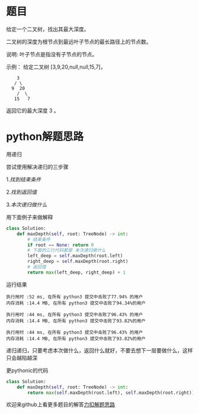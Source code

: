 # 题目

给定一个二叉树，找出其最大深度。

二叉树的深度为根节点到最远叶子节点的最长路径上的节点数。

说明: 叶子节点是指没有子节点的节点。

示例：
给定二叉树 [3,9,20,null,null,15,7]，

```
    3
   / \
  9  20
    /  \
   15   7
```

返回它的最大深度 3 。

# python解题思路

用递归

尝试使用解决递归的三步骤

1.*找到结束条件*

2.*找到返回值*

3.*本次递归做什么*

用下面例子来做解释

```python
class Solution:
    def maxDepth(self, root: TreeNode) -> int:
        # 结束条件
        if root == None: return 0
        # 下面的三行代码都是 本次递归做什么
        left_deep = self.maxDepth(root.left)
        right_deep = self.maxDepth(root.right)
        # 返回值
        return max(left_deep, right_deep) + 1
```

运行结果

```
执行用时 :52 ms, 在所有 python3 提交中击败了77.94% 的用户
内存消耗 :14.4 MB, 在所有 python3 提交中击败了94.34%的用户

执行用时 :44 ms, 在所有 python3 提交中击败了96.43% 的用户
内存消耗 :14.4 MB, 在所有 python3 提交中击败了93.82%的用户

执行用时 :44 ms, 在所有 python3 提交中击败了96.43% 的用户
内存消耗 :14.4 MB, 在所有 python3 提交中击败了93.82%的用户
```



递归递归，只要考虑本次做什么，返回什么就好，不要去想下一层要做什么，这样只会越陷越深

更pythonic的代码

```python
class Solution:
    def maxDepth(self, root: TreeNode) -> int:
        return max(self.maxDepth(root.left), self.maxDepth(root.right)) + 1 if root != None else 0
```

欢迎来github上看更多题目的解答[力扣解题思路](https://github.com/WRAllen/LeetCode)